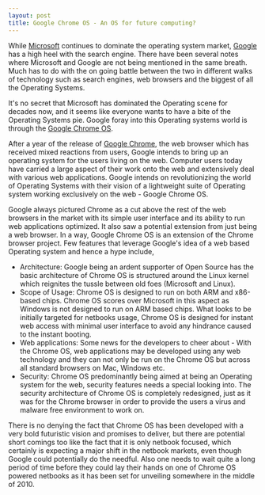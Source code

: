 ```yaml
---
layout: post
title: Google Chrome OS - An OS for future computing?
---
```


While <a href="http://microsoft.com/">Microsoft</a> continues to dominate the operating system market, <a href="http://www.google.com/">Google</a> has a high heel with the search engine. There have been several notes where Microsoft and Google are not being mentioned in the same breath. Much has to do with the on going battle between the two in different walks of technology such as search engines, web browsers and the biggest of all the Operating Systems. 

It's no secret that Microsoft has dominated the Operating scene for decades now, and it seems like everyone wants to have a bite of the Operating Systems pie. Google foray into this Operating systems world is through the <a href="http://en.wikipedia.org/wiki/Google_Chrome_OS">Google Chrome OS</a>.

After a year of the release of <a href="http://www.google.com/chrome">Google Chrome</a>, the web browser which has received mixed reactions from users, Google intends to bring up an operating system for the users living on the web. Computer users today have carried a large aspect of their work onto the web and extensively deal with various web applications. Google intends on revolutionizing the world of Operating Systems with their vision of a lightweight suite of Operating system working exclusively on the web - Google Chrome OS.

Google always pictured Chrome as a cut above the rest of the web browsers in the market with its simple user interface and its ability to run web applications optimized. It also saw a potential extension from just being a web browser. In a way, Google Chrome OS is an extension of the Chrome browser project. Few features that leverage Google's idea of a web based Operating system and hence a hype include,

- Architecture: Google being an ardent supporter of Open Source has the basic architecture of Chrome OS is structured around the Linux kernel which reignites the tussle between old foes (Microsoft and Linux).
- Scope of Usage: Chrome OS is designed to run on both ARM and x86-based chips. Chrome OS scores over Microsoft in this aspect as Windows is not designed to run on ARM based chips. What looks to be initially targeted for netbooks usage, Chrome OS is designed for instant web access with minimal user interface to avoid any hindrance caused to the instant booting.
- Web applications: Some news for the developers to cheer about - With the Chrome OS, web applications may be developed using any web technology and they can not only be run on the Chrome OS but across all standard browsers on Mac, Windows etc.
- Security: Chrome OS predominantly being aimed at being an Operating system for the web, security features needs a special looking into. The security architecture of Chrome OS is completely redesigned, just as it was for the Chrome browser in order to provide the users a virus and malware free environment to work on.

There is no denying the fact that Chrome OS has been developed with a very bold futuristic vision and promises to deliver, but there are potential short comings too like the fact that it is only netbook focused, which certainly is expecting a major shift in the netbook markets, even though Google could potentially do the needful. Also one needs to wait quite a long period of time before they could lay their hands on one of Chrome OS powered netbooks as it has been set for unveiling somewhere in the middle of 2010.

